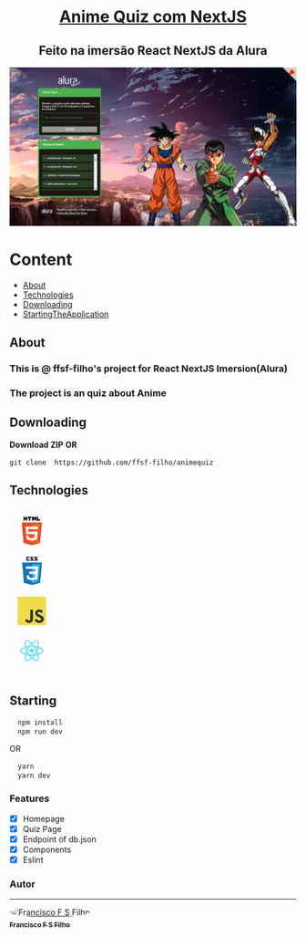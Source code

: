 <h1 align="center">
  <a href="https://animequiz.ffsf-filho.vercel.app/">Anime Quiz com NextJS</a>
</h1>
<h2 align="center">Feito na imersão React NextJS da Alura</h2>

<img src=".github/md/home.png" alt="Home">

Content
=================
   * [About](#About)
   * [Technologies](#Technologies)
   * [Downloading](#Downloading)
   * [StartingTheApplication](#Starting)
  
 
<div id="About">    

## About
### This is @ ffsf-filho's  project for React NextJS Imersion(Alura)
### The project is an quiz about Anime

</div>

<div id="Downloading">

## Downloading
<strong><a href="https://github.com/ffsf-filho/animequiz/archive/main.zip"></a>Download ZIP</strong>
<strong>OR</strong>

```
git clone  https://github.com/ffsf-filho/animequiz
```

</div>

<div id="Technologies">

## Technologies

<code>
  <img  height="50" src="https://raw.githubusercontent.com/github/explore/80688e429a7d4ef2fca1e82350fe8e3517d3494d/topics/html/html.png" alt="HTML">
</code>
<code>
  <img  height="50" src="https://raw.githubusercontent.com/github/explore/80688e429a7d4ef2fca1e82350fe8e3517d3494d/topics/css/css.png" alt="CSS">
</code>
<code>
  <img height="50" src="https://raw.githubusercontent.com/github/explore/80688e429a7d4ef2fca1e82350fe8e3517d3494d/topics/javascript/javascript.png" alt="JavaScript">
  </code>
<code>
  <img height="50" src="https://raw.githubusercontent.com/github/explore/80688e429a7d4ef2fca1e82350fe8e3517d3494d/topics/react/react.png" alt="React">
  </code>

</div>

<div id="Starting">

## Starting
``` 
  npm install
  npm run dev
```
OR
``` 
  yarn 
  yarn dev
```
</div>

### Features

- [x] Homepage
- [x] Quiz Page
- [x] Endpoint of db.json
- [x] Components
- [x] Eslint

### Autor
---

<a href="https://github.com/ffsf-filho">
  <img style="border-radius: 50%;" src="https://avatars.githubusercontent.com/u/70358338?v=4" width="100px;" alt="Francisco F S Filho">
  <br />
  <sub>
    <b>Francisco F S Filho</b>
  </sub>
</a>
